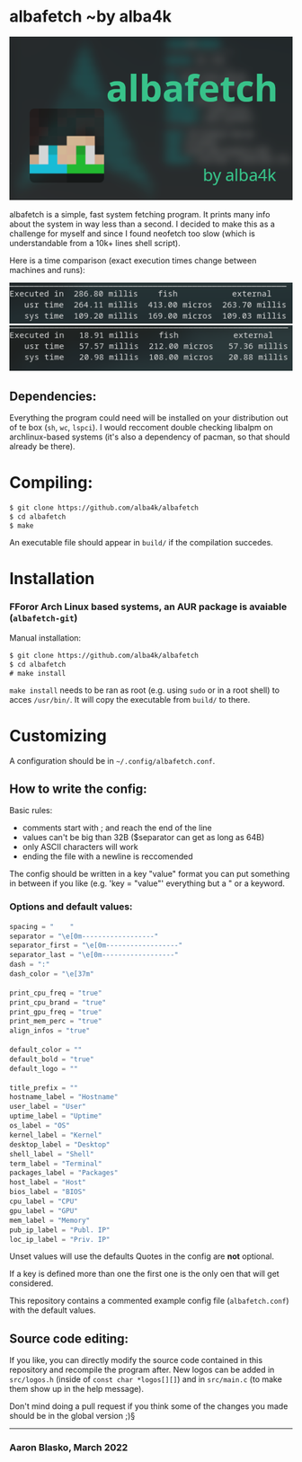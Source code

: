 # albafetch ~by alba4k

![intro](images/albafetch.png)

albafetch is a simple, fast system fetching program. It prints many info about the system in way less than a second. I decided to make this as a challenge for myself and since I found neofetch too slow (which is understandable from a 10k+ lines shell script).

Here is a time comparison (exact execution times change between machines and runs):

![neofetch](images/time_neofetch.png)
![albafetch](images/time_albafetch.png)

## Dependencies:

Everything the program could need will be installed on your distribution out of te box (`sh`, `wc`, `lspci`).
I would reccoment double checking libalpm on archlinux-based systems (it's also a dependency of pacman, so that should already be there).

# Compiling:
```shell
$ git clone https://github.com/alba4k/albafetch
$ cd albafetch
$ make
```
An executable file should appear in `build/` if the compilation succedes.

# Installation
### FForor Arch Linux based systems, an AUR package is avaiable (`albafetch-git`)

Manual installation:

```
$ git clone https://github.com/alba4k/albafetch
$ cd albafetch
# make install
```

`make install` needs to be ran as root (e.g. using `sudo` or in a root shell) to acces `/usr/bin/`. It will copy the executable from `build/` to there.



# Customizing
A configuration should be in `~/.config/albafetch.conf`.

## How to write the config:
Basic rules:
* comments start with ; and reach the end of the line
* values can't be big than 32B ($separator can get as long as 64B)
* only ASCII characters will work
* ending the file with a newline is reccomended

The config should be written in a key "value" format you can put something in between if you like (e.g. 'key = "value"' everything but a " or a keyword.

### Options and default values:
``` python
spacing = "    "
separator = "\e[0m------------------"
separator_first = "\e[0m------------------"
separator_last = "\e[0m------------------"
dash = ":"
dash_color = "\e[37m"

print_cpu_freq = "true"
print_cpu_brand = "true"
print_gpu_freq = "true"
print_mem_perc = "true"
align_infos = "true"

default_color = ""
default_bold = "true"
default_logo = ""

title_prefix = ""
hostname_label = "Hostname"
user_label = "User"
uptime_label = "Uptime"
os_label = "OS"
kernel_label = "Kernel"
desktop_label = "Desktop"
shell_label = "Shell"
term_label = "Terminal"
packages_label = "Packages"
host_label = "Host"
bios_label = "BIOS"
cpu_label = "CPU"
gpu_label = "GPU"
mem_label = "Memory"
pub_ip_label = "Publ. IP"
loc_ip_label = "Priv. IP"
```

Unset values will use the defaults
Quotes in the config are **not** optional.

If a key is defined more than one the first one is the only oen that will get considered.

This repository contains a commented example config file (`albafetch.conf`) with the default values.

## Source code editing:
If you like, you can directly modify the source code contained in this repository and recompile the program after. New logos can be added in `src/logos.h` (inside of `const char *logos[][]`) and in `src/main.c` (to make them show up in the help message).

Don't mind doing a pull request if you think some of the changes you made should be in the global version ;)§

---

### Aaron Blasko, March 2022
